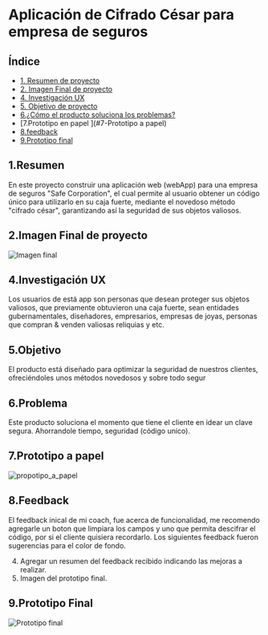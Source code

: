 # Aplicación de Cifrado César para empresa de seguros

## Índice

* [1. Resumen de proyecto](#1-Resumen)
* [2. Imagen Final de proyecto](#2-Imagen)
* [4. Investigación UX](#4-Investigación)
* [5. Objetivo de proyecto](#5-Objetivo)
* [6.¿Cómo el producto soluciona los problemas? ](#6-Problema)
* [7.Prototipo en papel ](#7-Prototipo a papel)
* [8.feedback  ](#8-Feedback)
* [9.Prototipo final ](#8-Feedback)


## 1.Resumen
En este proyecto construir una aplicación web (webApp) para una empresa de seguros "Safe Corporation", el cual permite al usuario obtener un código único para utilizarlo en su caja fuerte, mediante el novedoso método "cifrado césar", garantizando así la seguridad de sus objetos valiosos.

## 2.Imagen Final de proyecto

![Imagen final](https://user-images.githubusercontent.com/60928881/75128006-1375fb80-5690-11ea-929d-6b8f2f391398.jpg)

## 4.Investigación UX
Los usuarios de está app son personas que desean proteger sus objetos valiosos, que previamente obtuvieron una caja fuerte, sean entidades gubernamentales, diseñadores, empresarios, empresas de joyas, personas que compran & venden valiosas reliquias y etc. 

## 5.Objetivo
El producto está diseñado para optimizar la seguridad de nuestros clientes, ofreciéndoles unos métodos novedosos y sobre todo segur

## 6.Problema
Este producto soluciona el momento que tiene el cliente en idear un clave segura. Ahorrandole tiempo, seguridad (código unico).

## 7.Prototipo a papel
![propotipo_a_papel](https://user-images.githubusercontent.com/60928881/75127817-3522b300-568f-11ea-88d5-5725d7f56529.jpeg)


## 8.Feedback
El feedback inical de mi coach, fue acerca de funcionalidad, me recomendo agregarle un boton que limpiara los campos y uno que permita descifrar el código, por si el cliente quisiera recordarlo. Los siguientes feedback fueron sugerencias para el color de fondo. 

  4. Agregar un resumen del feedback recibido indicando las mejoras a realizar.
  5. Imagen del prototipo final.
  
  ## 9.Prototipo Final
 
  ![Prototipo final](https://user-images.githubusercontent.com/60928881/75128113-98f9ab80-5690-11ea-95cf-a0a1c2cd15d4.jpg)





